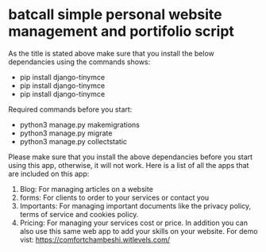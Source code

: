 # batcall simple personal website management and portifolio script
As the title is stated above make sure that you install the below dependancies using the commands shows:
- pip install django-tinymce
- pip install django-tinymce
- pip install django-tinymce

Required commands before you start:
- python3 manage.py makemigrations
- python3 manage.py migrate
- python3 manage.py collectstatic

Please make sure that you install the above dependancies before you start using this app, otherwise, it will not work.
Here is a list of all the apps that are included on this app:
1) Blog: For managing articles on a website
2) forms: For clients to order to your services or contact you
3) Importants: For managing important documents like the privacy policy, terms of service and cookies policy.
4) Pricing: For managing your services cost or price.
In addition you can also use this same web app to add your skills on your website. 
For demo vist: https://comfortchambeshi.witlevels.com/
